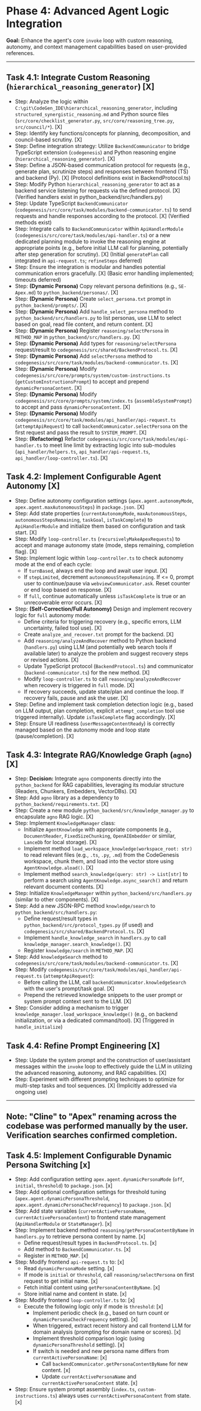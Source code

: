 # Phase 4: Advanced Agent Logic Integration

**Goal:** Enhance the agent's core `invoke` loop with custom reasoning, autonomy, and context management capabilities based on user-provided references.

---

## Task 4.1: Integrate Custom Reasoning (`hierarchical_reasoning_generator`) [X]
- Step: Analyze the logic within `C:\git\CodeGen_IDE\hierarchical_reasoning_generator`, including `structured_synergistic_reasoning.md` and Python source files (`src/core/checklist_generator.py`, `src/core/reasoning_tree.py`, `src/council/*`). [X]
- Step: Identify key functions/concepts for planning, decomposition, and council-based scrutiny. [X]
- Step: Define integration strategy: Utilize `BackendCommunicator` to bridge TypeScript extension (`codegenesis`) and Python reasoning engine (`hierarchical_reasoning_generator`). [X]
- Step: Define a JSON-based communication protocol for requests (e.g., generate plan, scrutinize steps) and responses between frontend (TS) and backend (Py). [X] (Protocol definitions exist in BackendProtocol.ts)
- Step: Modify Python `hierarchical_reasoning_generator` to act as a backend service listening for requests via the defined protocol. [X] (Verified handlers exist in python_backend/src/handlers.py)
- Step: Update TypeScript `BackendCommunicator` (`codegenesis/src/core/task/modules/backend-communicator.ts`) to send requests and handle responses according to the protocol. [X] (Verified methods exist)
- Step: Integrate calls to `BackendCommunicator` within `ApiHandlerModule` (`codegenesis/src/core/task/modules/api-handler.ts`) or a new dedicated planning module to invoke the reasoning engine at appropriate points (e.g., before initial LLM call for planning, potentially after step generation for scrutiny). [X] (Initial `generatePlan` call integrated in `api-request.ts`; `refineSteps` deferred)
- Step: Ensure the integration is modular and handles potential communication errors gracefully. [X] (Basic error handling implemented; timeouts deferred)
- Step: **(Dynamic Persona)** Copy relevant persona definitions (e.g., `SE-Apex.md`) to `python_backend/personas/`. [X]
- Step: **(Dynamic Persona)** Create `select_persona.txt` prompt in `python_backend/prompts/`. [X]
- Step: **(Dynamic Persona)** Add `handle_select_persona` method to `python_backend/src/handlers.py` to list personas, use LLM to select based on goal, read file content, and return content. [X]
- Step: **(Dynamic Persona)** Register `reasoning/selectPersona` in `METHOD_MAP` in `python_backend/src/handlers.py`. [X]
- Step: **(Dynamic Persona)** Add types for `reasoning/selectPersona` request/result to `codegenesis/src/shared/BackendProtocol.ts`. [X]
- Step: **(Dynamic Persona)** Add `selectPersona` method to `codegenesis/src/core/task/modules/backend-communicator.ts`. [X]
- Step: **(Dynamic Persona)** Modify `codegenesis/src/core/prompts/system/custom-instructions.ts` (`getCustomInstructionsPrompt`) to accept and prepend `dynamicPersonaContent`. [X]
- Step: **(Dynamic Persona)** Modify `codegenesis/src/core/prompts/system/index.ts` (`assembleSystemPrompt`) to accept and pass `dynamicPersonaContent`. [X]
- Step: **(Dynamic Persona)** Modify `codegenesis/src/core/task/modules/api_handler/api-request.ts` (`attemptApiRequest`) to call `backendCommunicator.selectPersona` on the first request and pass the result to `SYSTEM_PROMPT`. [X]
- Step: **(Refactoring)** Refactor `codegenesis/src/core/task/modules/api-handler.ts` to meet line limit by extracting logic into sub-modules (`api_handler/helpers.ts`, `api_handler/api-request.ts`, `api_handler/loop-controller.ts`). [X]

## Task 4.2: Implement Configurable Agent Autonomy [X]
- Step: Define autonomy configuration settings (`apex.agent.autonomyMode`, `apex.agent.maxAutonomousSteps`) in `package.json`. [X]
- Step: Add state properties (`currentAutonomyMode`, `maxAutonomousSteps`, `autonomousStepsRemaining`, `taskGoal`, `isTaskComplete`) to `ApiHandlerModule` and initialize them based on configuration and task start. [X]
- Step: Modify `loop-controller.ts` (`recursivelyMakeApexRequests`) to accept and manage autonomy state (mode, steps remaining, completion flag). [X]
- Step: Implement logic within `loop-controller.ts` to check autonomy mode at the end of each cycle:
    - If `turnBased`, always end the loop and await user input. [X]
    - If `stepLimited`, decrement `autonomousStepsRemaining`. If <= 0, prompt user to continue/pause via `webviewCommunicator.ask`. Reset counter or end loop based on response. [X]
    - If `full`, continue automatically unless `isTaskComplete` is true or an unrecoverable error occurs. [X]
- Step: **(Self-Correction/Full Autonomy)** Design and implement recovery logic for `full` autonomy mode:
    - Define criteria for triggering recovery (e.g., specific errors, LLM uncertainty, failed tool use). [X]
    - Create `analyze_and_recover.txt` prompt for the backend. [X]
    - Add `reasoning/analyzeAndRecover` method to Python backend (`handlers.py`) using LLM (and potentially web search tools if available later) to analyze the problem and suggest recovery steps or revised actions. [X]
    - Update TypeScript protocol (`BackendProtocol.ts`) and communicator (`backend-communicator.ts`) for the new method. [X]
    - Modify `loop-controller.ts` to call `reasoning/analyzeAndRecover` when recovery is triggered in `full` mode. [X]
    - If recovery succeeds, update state/plan and continue the loop. If recovery fails, pause and ask the user. [X]
- Step: Define and implement task completion detection logic (e.g., based on LLM output, plan completion, explicit `attempt_completion` tool use triggered internally). Update `isTaskComplete` flag accordingly. [X]
- Step: Ensure UI readiness (`userMessageContentReady`) is correctly managed based on the autonomy mode and loop state (pause/completion). [X]

## Task 4.3: Integrate RAG/Knowledge Graph (`agno`) [X]
- Step: **Decision:** Integrate `agno` components directly into the `python_backend` for RAG capabilities, leveraging its modular structure (Readers, Chunkers, Embedders, VectorDBs). [X]
- Step: Add `agno` library as a dependency to `python_backend/requirements.txt`. [X]
- Step: Create a new module `python_backend/src/knowledge_manager.py` to encapsulate `agno` RAG logic. [X]
- Step: Implement `KnowledgeManager` class:
    - Initialize `AgentKnowledge` with appropriate components (e.g., `DocumentReader`, `FixedSizeChunking`, `OpenAIEmbedder` or similar, `LanceDb` for local storage). [X]
    - Implement method `load_workspace_knowledge(workspace_root: str)` to read relevant files (e.g., `.ts`, `.py`, `.md`) from the CodeGenesis workspace, chunk them, and load into the vector store using `AgentKnowledge.aload()`. [X]
    - Implement method `search_knowledge(query: str) -> List[str]` to perform a search using `AgentKnowledge.async_search()` and return relevant document contents. [X]
- Step: Initialize `KnowledgeManager` within `python_backend/src/handlers.py` (similar to other components). [X]
- Step: Add a new JSON-RPC method `knowledge/search` to `python_backend/src/handlers.py`:
    - Define request/result types in `python_backend/src/protocol_types.py` (if used) and `codegenesis/src/shared/BackendProtocol.ts`. [X]
    - Implement `handle_knowledge_search` in `handlers.py` to call `knowledge_manager.search_knowledge()`. [X]
    - Register `knowledge/search` in `METHOD_MAP`. [X]
- Step: Add `knowledgeSearch` method to `codegenesis/src/core/task/modules/backend-communicator.ts`. [X]
- Step: Modify `codegenesis/src/core/task/modules/api_handler/api-request.ts` (`attemptApiRequest`):
    - Before calling the LLM, call `backendCommunicator.knowledgeSearch` with the user's prompt/task goal. [X]
    - Prepend the retrieved knowledge snippets to the user prompt or system prompt context sent to the LLM. [X]
- Step: Consider adding a mechanism to trigger `knowledge_manager.load_workspace_knowledge()` (e.g., on backend initialization, or via a dedicated command/tool). [X] (Triggered in `handle_initialize`)

## Task 4.4: Refine Prompt Engineering [X]
- Step: Update the system prompt and the construction of user/assistant messages within the `invoke` loop to effectively guide the LLM in utilizing the advanced reasoning, autonomy, and RAG capabilities. [X]
- Step: Experiment with different prompting techniques to optimize for multi-step tasks and tool sequences. [X] (Implicitly addressed via ongoing use)

---
**Note:** "Cline" to "Apex" renaming across the codebase was performed manually by the user. Verification searches confirmed completion.
---

## Task 4.5: Implement Configurable Dynamic Persona Switching [x]
- Step: Add configuration setting `apex.agent.dynamicPersonaMode` (`off`, `initial`, `threshold`) to `package.json`. [x]
- Step: Add optional configuration settings for threshold tuning (`apex.agent.dynamicPersonaThreshold`, `apex.agent.dynamicPersonaCheckFrequency`) to `package.json`. [x]
- Step: Add state variables (`currentActivePersonaName`, `currentActivePersonaContent`) to frontend state management (`ApiHandlerModule` or `StateManager`). [x]
- Step: Implement backend method `reasoning/getPersonaContentByName` in `handlers.py` to retrieve persona content by name. [x]
    - Define request/result types in `BackendProtocol.ts`. [x]
    - Add method to `BackendCommunicator.ts`. [x]
    - Register in `METHOD_MAP`. [x]
- Step: Modify frontend `api-request.ts` to: [x]
    - Read `dynamicPersonaMode` setting. [x]
    - If mode is `initial` or `threshold`, call `reasoning/selectPersona` on first request to get initial name. [x]
    - Fetch initial content using `getPersonaContentByName`. [x]
    - Store initial name and content in state. [x]
- Step: Modify frontend `loop-controller.ts` to: [x]
    - Execute the following logic only if mode is `threshold`: [x]
        - Implement periodic check (e.g., based on turn count or `dynamicPersonaCheckFrequency` setting). [x]
        - When triggered, extract recent history and call frontend LLM for domain analysis (prompting for domain name or scores). [x]
        - Implement threshold comparison logic (using `dynamicPersonaThreshold` setting). [x]
        - If switch is needed and new persona name differs from `currentActivePersonaName`: [x]
            - Call `backendCommunicator.getPersonaContentByName` for new content. [x]
            - Update `currentActivePersonaName` and `currentActivePersonaContent` state. [x]
- Step: Ensure system prompt assembly (`index.ts`, `custom-instructions.ts`) always uses `currentActivePersonaContent` from state. [x]
